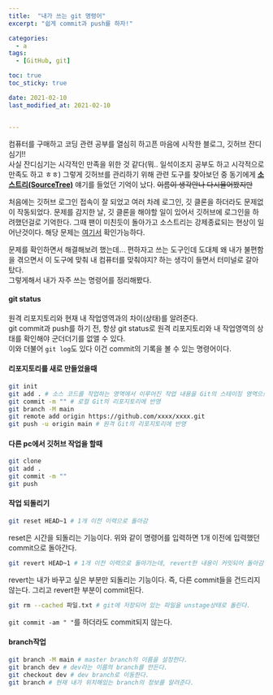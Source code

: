```yaml
---
title:  "내가 쓰는 git 명령어"
excerpt: "쉽게 commit과 push를 하자!"

categories:
  - a
tags:
  - [GitHub, git]

toc: true
toc_sticky: true

date: 2021-02-10
last_modified_at: 2021-02-10


---
```

컴퓨터를 구매하고 코딩 관련 공부를 열심히 하고픈 마음에 시작한 블로그, 깃허브 잔디심기!!   
사실 잔디심기는 시각적인 만족을 위한 것 같다(뭐.. 일석이조지 공부도 하고 시각적으로 만족도 하고 ㅎㅎ) 그렇게 깃허브를 관리하기 위해 관련 도구를 찾아보던 중 동기에게 **[소스트리(SourceTree)](https://www.sourcetreeapp.com/)** 얘기를 들었던 기억이 났다. ~~이름이 생각안나 다시물어봤지만~~

처음에는 깃허브 로그인 접속이 잘 되었고 여러 차례 로그인, 깃 클론을 하더라도 문제없이 작동되었다. 문제를 감지한 날, 깃 클론을 해야할 일이 있어서 깃허브에 로그인을 하려했던걸로 기억한다. 그때 팬이 미친듯이 돌아가고 소스트리는 강제종료되는 현상이 일어난것이다. 해당 문제는 [여기서](https://jira.atlassian.com/browse/SRCTREE-7272) 확인가능하다.   

문제를 확인하면서 해결해보려 했는데... 편하자고 쓰는 도구인데 도대체 왜 내가 불편함을 겪으면서 이 도구에 맞춰 내 컴퓨터를 맞춰야지? 하는 생각이 들면서 터미널로 갈아탔다.   
그렇게해서 내가 자주 쓰는 명령어를 정리해봤다.   

#### git status
원격 리포지토리와 현재 내 작업영역과의 차이(상태)를 알려준다.   
git commit과 push를 하기 전, 항상 git status로 원격 리포지토리와 내 작업영역의 상태를 확인해야 군더더기를 없앨 수 있다.   
이와 더불어 ```git log```도 있다 이건 commit의 기록을 볼 수 있는 명령어이다.

#### 리포지토리를 새로 만들었을때
```sh
git init
git add . # 소스 코드를 작업하는 영역에서 이루어진 작업 내용을 Git의 스테이징 영역으로 이동시킨다.
git commit -m "" # 로컬 Git의 리포지토리에 반영
git branch -M main
git remote add origin https://github.com/xxxx/xxxx.git
git push -u origin main # 원격 Git의 리포지토리에 반영
```

#### 다른 pc에서 깃허브 작업을 할때
```sh
git clone
git add .
git commit -m ""
git push
```

#### 작업 되돌리기
```sh
git reset HEAD~1 # 1개 이전 이력으로 돌아감
```
reset은 시간을 되돌리는 기능이다. 위와 같이 명령어를 입력하면 1개 이전에 입력했던 commit으로 돌아간다.

```sh
git revert HEAD~1 # 1개 이전 이력으로 돌아가는데, revert한 내용이 커밋되어 돌아감.
```
revert는 내가 바꾸고 싶은 부분만 되돌리는 기능이다. 즉, 다른 commit들을 건드리지 않는다. 그리고 revert한 부분이 commit된다.
```sh
git rm --cached 파일.txt # git에 저장되어 있는 파일을 unstage상태로 돌린다.
```
```git commit -am " "```를 하더라도 commit되지 않는다.

#### branch작업
```sh
git branch -M main # master branch의 이름을 설정한다.
git branch dev # dev라는 이름의 branch를 만든다.
git checkout dev # dev branch로 이동한다.
git branch # 현재 내가 위치해있는 branch의 정보를 알려준다.
```